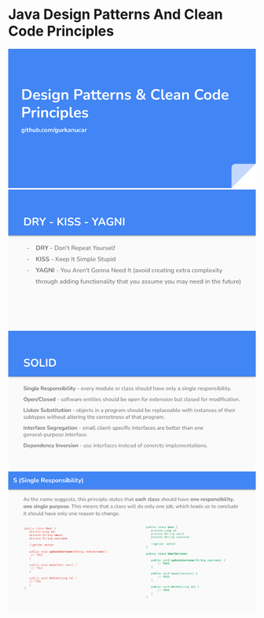 # Java Design Patterns And Clean Code Principles

![image](./slides/design%20patterns.png)
![image](./slides/design%20patterns%20(1).png)
![image](./slides/design%20patterns%20(2).png)
![image](./slides/design%20patterns%20(3).png)